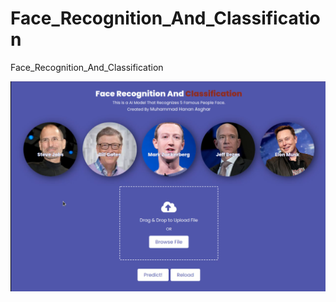 # Face_Recognition_And_Classification
Face_Recognition_And_Classification

![Screenshot of Project](site_ss.png)

